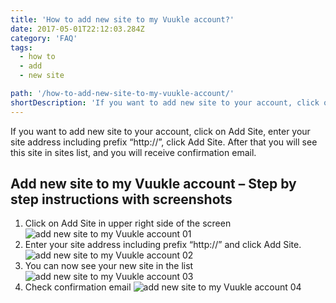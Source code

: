 ```yaml
---
title: 'How to add new site to my Vuukle account?'
date: 2017-05-01T22:12:03.284Z
category: 'FAQ'
tags:
  - how to
  - add
  - new site

path: '/how-to-add-new-site-to-my-vuukle-account/'
shortDescription: 'If you want to add new site to your account, click on Add Site, enter your site address including prefix “http://”, click Add Site.'
---
```


If you want to add new site to your account, click on Add Site, enter your site address including prefix “http://”, click Add Site. After that you will see this site in sites list, and you will receive confirmation email.

## Add new site to my Vuukle account – Step by step instructions with screenshots

1. Click on Add Site in upper right side of the screen
   ![add new site to my Vuukle account 01](/img/how-to-add-new-site-to-my-vuukle-account-img-1.png)
2. Enter your site address including prefix “http://” and click Add Site.
   ![add new site to my Vuukle account 02](/img/how-to-add-new-site-to-my-vuukle-account-img-2.png)
3. You can now see your new site in the list
   ![add new site to my Vuukle account 03](/img/how-to-add-new-site-to-my-vuukle-account-img-3.png)
4. Check confirmation email
   ![add new site to my Vuukle account 04](/img/how-to-add-new-site-to-my-vuukle-account-img-4.png)
